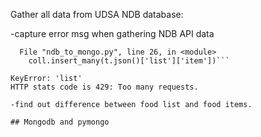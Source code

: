
Gather all data from UDSA NDB database: 

-capture error msg when gathering NDB API data  

```Traceback (most recent call last):
  File "ndb_to_mongo.py", line 26, in <module>
    coll.insert_many(t.json()['list']['item'])```
    
KeyError: 'list'
HTTP stats code is 429: Too many requests.  

-find out difference between food list and food items. 

## Mongodb and pymongo 


